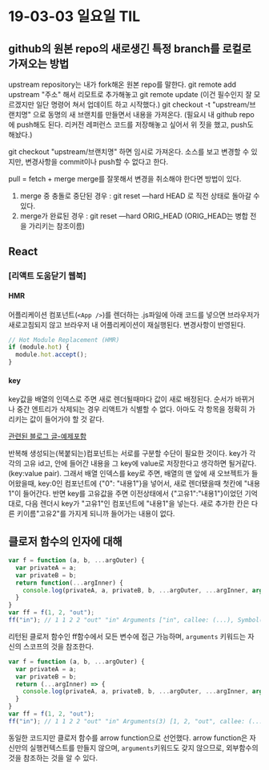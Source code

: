 
# 19-03-03 일요일 TIL
## github의 원본 repo의 새로생긴 특정 branch를 로컬로 가져오는 방법
upstream repository는 내가 fork해온 원본 repo를 말한다.
git remote add upstream "주소" 해서 리모트로 추가해놓고
git remote update (이건 필수인지 잘 모르겠지만 일단 명령어 쳐서 업데이트 하고 시작했다.)
git checkout -t "upstream/브랜치명" 으로 동명의 새 브랜치를 만들면서 내용을 가져온다.
(필요시 내 github repo에 push해도 된다. 리커전 레퍼런스 코드를 저장해놓고 싶어서 위 짓을 했고, push도 해놨다.)

git checkout "upstream/브랜치명" 하면 임시로 가져온다. 소스를 보고 변경할 수 있지만, 변경사항을 commit이나 push할 수 없다고 한다.

pull = fetch + merge
merge를 잘못해서 변경을 취소해야 한다면 방법이 있다.
1. merge 중 충돌로 중단된 경우 : git reset —hard HEAD 로 직전 상태로 돌아갈 수 있다.
2. merge가 완료된 경우 : git reset —hard ORIG_HEAD (ORIG_HEAD는 병합 전을 가리키는 참조이름)


## React
### [리액트 도움닫기 웹북]
#### HMR
어플리케이션 컴포넌트(`<App />`)를 렌더하는 .js파일에 아래 코드를 넣으면 브라우저가 새로고침되지 않고 브라우저 내 어플리케이션이 재실행된다. 변경사항이 반영된다.
```javascript
// Hot Module Replacement (HMR)
if (module.hot) {
  module.hot.accept();
}
```

#### key
key값을 배열의 인덱스로 주면 새로 렌더될때마다 값이 새로 배정된다. 순서가 바뀌거나 중간 엔트리가 삭제되는 경우 리액트가 식별할 수 없다. 아마도 각 항목을 정확히 가리키는 값이 들어가야 할 것 같다.

[관련된 블로그 글-예제포함](https://medium.com/@robinpokorny/index-as-a-key-is-an-anti-pattern-e0349aece318)

반복해 생성되는(복붙되는)컴포넌트는 서로를 구분할 수단이 필요한 것이다. key가 각각의 고유 id고, 안에 들어간 내용을 그 key에 value로 저장한다고 생각하면 될거같다. (key:value pair). 그래서 배열 인덱스를 key로 주면, 배열의 맨 앞에 새 오브젝트가 들어왔을때, key:0인 컴포넌트에 {"0": "내용1"}을 넣어서, 새로 렌더됐을때 첫칸에 "내용1"이 들어간다.
반면 key를 고유값을 주면 이전상태에서 {"고유1":"내용1"}이었던 기억대로, 다음 렌더시 key가 "고유1"인 컴포넌트에 "내용1"을 넣는다.
새로 추가한 칸은 다른 키이름"고유2"를 가지게 되니까 들어가는 내용이 없다.


## 클로저 함수의 인자에 대해
```javascript
var f = function (a, b, ...argOuter) {
  var privateA = a;
  var privateB = b;
  return function(...argInner) {
    console.log(privateA, a, privateB, b, ...argOuter, ...argInner, arguments);
  }
}
var ff = f(1, 2, "out");
ff("in"); // 1 1 2 2 "out" "in" Arguments ["in", callee: (...), Symbol(Symbol.iterator): ƒ]
```
리턴된 클로저 함수인 ff함수에서 모든 변수에 접근 가능하며, `arguments` 키워드는 자신의 스코프의 것을 참조한다.

```javascript
var f = function (a, b, ...argOuter) {
  var privateA = a;
  var privateB = b;
  return (...argInner) => {
    console.log(privateA, a, privateB, b, ...argOuter, ...argInner, arguments);
  }
}
var ff = f(1, 2, "out");
ff("in"); // 1 1 2 2 "out" "in" Arguments(3) [1, 2, "out", callee: (...), Symbol(Symbol.iterator): ƒ]
```
동일한 코드지만 클로저 함수를 arrow function으로 선언했다. arrow function은 자신만의 실행컨텍스트를 만들지 않으며, `arguments`키워드도 갖지 않으므로, 외부함수의 것을 참조하는 것을 알 수 있다.
<!--stackedit_data:
eyJoaXN0b3J5IjpbLTEyMDk1NTgxODhdfQ==
-->